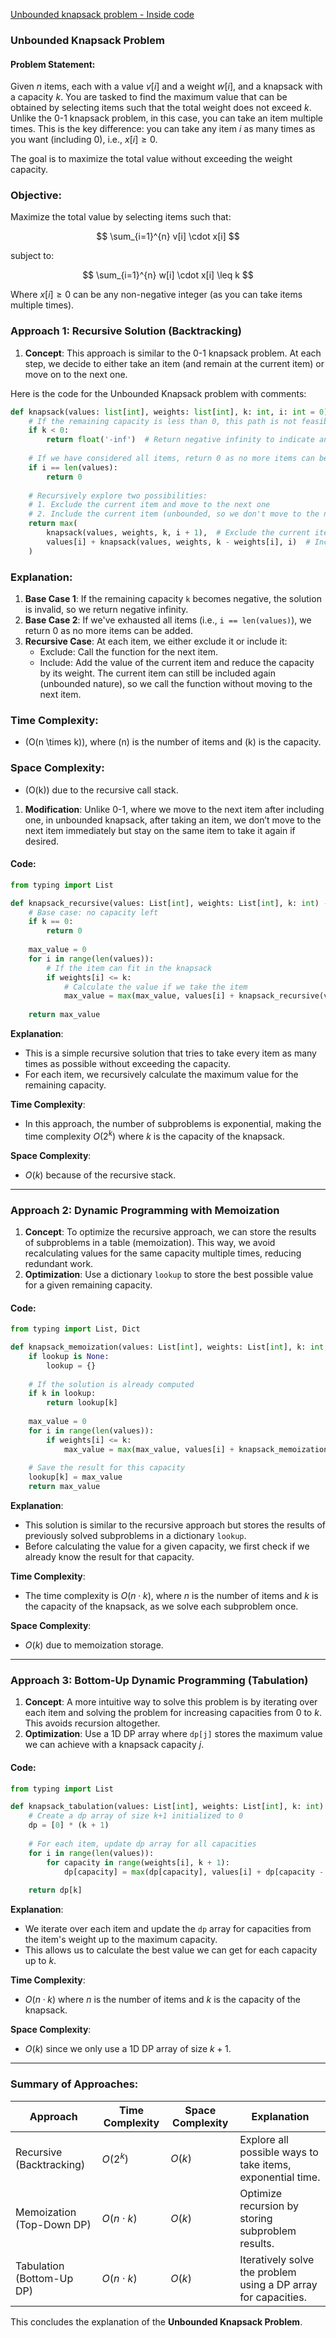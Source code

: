 
[Unbounded knapsack problem - Inside code](https://youtu.be/jlCJqgSgXI4?si=hO5UwpQip5oIoHGr)



### Unbounded Knapsack Problem

#### Problem Statement:
Given $n$ items, each with a value $v[i]$ and a weight $w[i]$, and a knapsack with a capacity $k$. You are tasked to find the maximum value that can be obtained by selecting items such that the total weight does not exceed $k$. Unlike the 0-1 knapsack problem, in this case, you can take an item multiple times. This is the key difference: you can take any item $i$ as many times as you want (including 0), i.e., $x[i] \geq 0$.

The goal is to maximize the total value without exceeding the weight capacity.

### Objective:
Maximize the total value by selecting items such that:

$$
\sum_{i=1}^{n} v[i] \cdot x[i]
$$

subject to:

$$
\sum_{i=1}^{n} w[i] \cdot x[i] \leq k
$$

Where $x[i] \geq 0$ can be any non-negative integer (as you can take items multiple times).

### Approach 1: Recursive Solution (Backtracking)

1. **Concept**: This approach is similar to the 0-1 knapsack problem. At each step, we decide to either take an item (and remain at the current item) or move on to the next one.



Here is the code for the Unbounded Knapsack problem with comments:

```python
def knapsack(values: list[int], weights: list[int], k: int, i: int = 0) -> int:
    # If the remaining capacity is less than 0, this path is not feasible
    if k < 0:
        return float('-inf')  # Return negative infinity to indicate an invalid solution
    
    # If we have considered all items, return 0 as no more items can be added
    if i == len(values):
        return 0
    
    # Recursively explore two possibilities:
    # 1. Exclude the current item and move to the next one
    # 2. Include the current item (unbounded, so we don't move to the next item, we can take it again)
    return max(
        knapsack(values, weights, k, i + 1),  # Exclude the current item
        values[i] + knapsack(values, weights, k - weights[i], i)  # Include the current item
    )
```

### Explanation:
1. **Base Case 1**: If the remaining capacity `k` becomes negative, the solution is invalid, so we return negative infinity.
2. **Base Case 2**: If we've exhausted all items (i.e., `i == len(values)`), we return 0 as no more items can be added.
3. **Recursive Case**: At each item, we either exclude it or include it:
   - Exclude: Call the function for the next item.
   - Include: Add the value of the current item and reduce the capacity by its weight. The current item can still be included again (unbounded nature), so we call the function without moving to the next item.

### Time Complexity:
- \(O(n \times k)\), where \(n\) is the number of items and \(k\) is the capacity.

### Space Complexity:
- \(O(k)\) due to the recursive call stack.




1. **Modification**: Unlike 0-1, where we move to the next item after including one, in unbounded knapsack, after taking an item, we don’t move to the next item immediately but stay on the same item to take it again if desired.

#### Code:
```python
from typing import List

def knapsack_recursive(values: List[int], weights: List[int], k: int) -> int:
    # Base case: no capacity left
    if k == 0:
        return 0
    
    max_value = 0
    for i in range(len(values)):
        # If the item can fit in the knapsack
        if weights[i] <= k:
            # Calculate the value if we take the item
            max_value = max(max_value, values[i] + knapsack_recursive(values, weights, k - weights[i]))
    
    return max_value
```

**Explanation**:
- This is a simple recursive solution that tries to take every item as many times as possible without exceeding the capacity.
- For each item, we recursively calculate the maximum value for the remaining capacity.

**Time Complexity**: 
- In this approach, the number of subproblems is exponential, making the time complexity $O(2^k)$ where $k$ is the capacity of the knapsack.

**Space Complexity**: 
- $O(k)$ because of the recursive stack.

---

### Approach 2: Dynamic Programming with Memoization

1. **Concept**: To optimize the recursive approach, we can store the results of subproblems in a table (memoization). This way, we avoid recalculating values for the same capacity multiple times, reducing redundant work.
2. **Optimization**: Use a dictionary `lookup` to store the best possible value for a given remaining capacity.

#### Code:
```python
from typing import List, Dict

def knapsack_memoization(values: List[int], weights: List[int], k: int, lookup: Dict[int, int] = None) -> int:
    if lookup is None:
        lookup = {}
    
    # If the solution is already computed
    if k in lookup:
        return lookup[k]
    
    max_value = 0
    for i in range(len(values)):
        if weights[i] <= k:
            max_value = max(max_value, values[i] + knapsack_memoization(values, weights, k - weights[i], lookup))
    
    # Save the result for this capacity
    lookup[k] = max_value
    return max_value
```

**Explanation**:
- This solution is similar to the recursive approach but stores the results of previously solved subproblems in a dictionary `lookup`.
- Before calculating the value for a given capacity, we first check if we already know the result for that capacity.

**Time Complexity**: 
- The time complexity is $O(n \cdot k)$, where $n$ is the number of items and $k$ is the capacity of the knapsack, as we solve each subproblem once.

**Space Complexity**: 
- $O(k)$ due to memoization storage.

---

### Approach 3: Bottom-Up Dynamic Programming (Tabulation)

1. **Concept**: A more intuitive way to solve this problem is by iterating over each item and solving the problem for increasing capacities from $0$ to $k$. This avoids recursion altogether.
2. **Optimization**: Use a 1D DP array where `dp[j]` stores the maximum value we can achieve with a knapsack capacity $j$.

#### Code:
```python
from typing import List

def knapsack_tabulation(values: List[int], weights: List[int], k: int) -> int:
    # Create a dp array of size k+1 initialized to 0
    dp = [0] * (k + 1)
    
    # For each item, update dp array for all capacities
    for i in range(len(values)):
        for capacity in range(weights[i], k + 1):
            dp[capacity] = max(dp[capacity], values[i] + dp[capacity - weights[i]])
    
    return dp[k]
```

**Explanation**:
- We iterate over each item and update the `dp` array for capacities from the item's weight up to the maximum capacity.
- This allows us to calculate the best value we can get for each capacity up to $k$.

**Time Complexity**: 
- $O(n \cdot k)$ where $n$ is the number of items and $k$ is the capacity of the knapsack.

**Space Complexity**: 
- $O(k)$ since we only use a 1D DP array of size $k+1$.

---

### Summary of Approaches:

| Approach                           | Time Complexity    | Space Complexity | Explanation                                                                 |
|------------------------------------|--------------------|------------------|-----------------------------------------------------------------------------|
| Recursive (Backtracking)            | $O(2^k)$           | $O(k)$           | Explore all possible ways to take items, exponential time.                   |
| Memoization (Top-Down DP)           | $O(n \cdot k)$     | $O(k)$           | Optimize recursion by storing subproblem results.                           |
| Tabulation (Bottom-Up DP)           | $O(n \cdot k)$     | $O(k)$           | Iteratively solve the problem using a DP array for capacities.              |

This concludes the explanation of the **Unbounded Knapsack Problem**.




